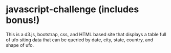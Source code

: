 # javascript-challenge (includes bonus!)

This is a d3.js, bootstrap, css, and HTML based site that displays a table full of ufo siting data that can be queried by date, city, state, country, and shape of ufo. 
